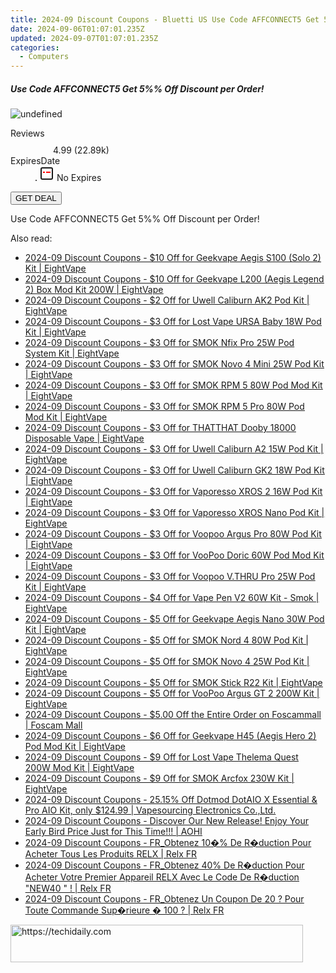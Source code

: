 ```yaml
---
title: 2024-09 Discount Coupons - Bluetti US Use Code AFFCONNECT5 Get 5%% Off Discount per Order!
date: 2024-09-06T01:07:01.235Z
updated: 2024-09-07T01:07:01.235Z
categories:
  - Computers
---
```



<div class="max-w-4xl mx-auto grid grid-cols-1 lg:max-w-5xl lg:gap-x-20 lg:grid-cols-2">
  <div class="relative p-3 col-start-1 row-start-1 flex flex-col-reverse rounded-lg bg-gradient-to-t from-black/75 via-black/0 sm:bg-none sm:row-start-2 sm:p-0 lg:row-start-1">
    <h5 class="mt-1 text-lg font-semibold text-white sm:text-slate-900 md:text-2xl dark:sm:text-white">Use Code AFFCONNECT5 Get 5%% Off Discount per Order!</h5>
  </div>
  
  <div class="col-start-1 col-end-3 row-start-1 grid gap-4 sm:mb-6 sm:grid-cols-4 lg:col-start-2 lg:row-span-6 lg:row-end-6 lg:mb-0 lg:gap-6">
      <img src="https://cdn3.impact.com//display-logo-via-campaign/17108.gif" onClick="javascript:window.open(decodeURIComponent('https%3A%2F%2Fbluettius.sjv.io%2Fc%2F5597632%2F2127713%2F17108'), '_blank');void(0);" alt="undefined" class="h-60 w-full rounded-lg object-cover sm:col-span-2 sm:h-52 lg:col-span-full" loading="lazy" />
    
  </div>
  <dl class="row-start-2 mt-4 flex items-center text-xs font-medium sm:row-start-3 sm:mt-1 md:mt-2.5 lg:row-start-2">
    <dt class="sr-only">Reviews</dt>
    <dd class="flex items-center text-indigo-600 dark:text-indigo-400">
      <svg width="24" height="24" fill="none" aria-hidden="true" class="mr-1 stroke-current dark:stroke-indigo-500">
        <path d="m12 5 2 5h5l-4 4 2.103 5L12 16l-5.103 3L9 14l-4-4h5l2-5Z" stroke-width="2" stroke-linecap="round" stroke-linejoin="round" />
      </svg>
      <span>4.99 <span class="font-normal text-slate-400">(22.89k)</span></span>
    </dd>
    <dt class="sr-only">ExpiresDate</dt>
    <dd class="flex items-center">
      <svg width="2" height="2" aria-hidden="true" fill="currentColor" class="mx-3 text-slate-300">
        <circle cx="1" cy="1" r="1" />
      </svg>
      <svg width="24" height="24" viewBox="0 0 24 24" fill="none" stroke="currentColor" stroke-width="2">
        <rect x="3" y="3" width="18" height="18" rx="2" fill="#fff" />
        <path d="M6 10L18 10" stroke="red" stroke-width="2" fill="none" />
        <path d="M10 6L10 18" stroke="#fff" stroke-width="2" fill="none" />
      </svg>
      No Expires    </dd>
  </dl>
  <div class="col-start-1 row-start-3 mt-4 self-center sm:col-start-2 sm:row-span-2 sm:row-start-2 sm:mt-0 lg:col-start-1 lg:row-start-3 lg:row-end-4 lg:mt-6">
    <button type="button" onClick="javascript:window.open(decodeURIComponent('https%3A%2F%2Fbluettius.sjv.io%2Fc%2F5597632%2F2127713%2F17108'), '_blank');void(0);" class="rounded-lg bg-red-600 px-3 py-2 text-sm font-medium leading-6 text-white">GET DEAL</button>
  </div>
  <p class="col-start-1 mt-4 text-sm leading-6 sm:col-span-2 lg:col-span-1 lg:row-start-4 lg:mt-6 dark:text-slate-400">
    Use Code AFFCONNECT5 Get 5%% Off Discount per Order!  </p>
</div>
<span class="atpl-alsoreadstyle">Also read:</span>
<div><ul>
<li><a href="https://coupons.techidaily.com/coupon-1107748-share-59344-sale/"><u>2024-09 Discount Coupons - $10 Off for Geekvape Aegis S100 (Solo 2) Kit | EightVape</u></a></li>
<li><a href="https://coupons.techidaily.com/coupon-1108187-share-59344-sale/"><u>2024-09 Discount Coupons - $10 Off for Geekvape L200 (Aegis Legend 2) Box Mod Kit 200W | EightVape</u></a></li>
<li><a href="https://coupons.techidaily.com/coupon-1107746-share-59344-sale/"><u>2024-09 Discount Coupons - $2 Off for Uwell Caliburn AK2 Pod Kit | EightVape</u></a></li>
<li><a href="https://coupons.techidaily.com/coupon-1107698-share-59344-sale/"><u>2024-09 Discount Coupons - $3 Off for Lost Vape URSA Baby 18W Pod Kit | EightVape</u></a></li>
<li><a href="https://coupons.techidaily.com/coupon-1107705-share-59344-sale/"><u>2024-09 Discount Coupons - $3 Off for SMOK Nfix Pro 25W Pod System Kit | EightVape</u></a></li>
<li><a href="https://coupons.techidaily.com/coupon-1107728-share-59344-sale/"><u>2024-09 Discount Coupons - $3 Off for SMOK Novo 4 Mini 25W Pod Kit | EightVape</u></a></li>
<li><a href="https://coupons.techidaily.com/coupon-1107702-share-59344-sale/"><u>2024-09 Discount Coupons - $3 Off for SMOK RPM 5 80W Pod Mod Kit | EightVape</u></a></li>
<li><a href="https://coupons.techidaily.com/coupon-1107700-share-59344-sale/"><u>2024-09 Discount Coupons - $3 Off for SMOK RPM 5 Pro 80W Pod Mod Kit | EightVape</u></a></li>
<li><a href="https://coupons.techidaily.com/coupon-1107679-share-59344-sale/"><u>2024-09 Discount Coupons - $3 Off for THATTHAT Dooby 18000 Disposable Vape | EightVape</u></a></li>
<li><a href="https://coupons.techidaily.com/coupon-1107750-share-59344-sale/"><u>2024-09 Discount Coupons - $3 Off for Uwell Caliburn A2 15W Pod Kit | EightVape</u></a></li>
<li><a href="https://coupons.techidaily.com/coupon-1107699-share-59344-sale/"><u>2024-09 Discount Coupons - $3 Off for Uwell Caliburn GK2 18W Pod Kit | EightVape</u></a></li>
<li><a href="https://coupons.techidaily.com/coupon-1107707-share-59344-sale/"><u>2024-09 Discount Coupons - $3 Off for Vaporesso XROS 2 16W Pod Kit | EightVape</u></a></li>
<li><a href="https://coupons.techidaily.com/coupon-1107740-share-59344-sale/"><u>2024-09 Discount Coupons - $3 Off for Vaporesso XROS Nano Pod Kit | EightVape</u></a></li>
<li><a href="https://coupons.techidaily.com/coupon-1107749-share-59344-sale/"><u>2024-09 Discount Coupons - $3 Off for Voopoo Argus Pro 80W Pod Kit | EightVape</u></a></li>
<li><a href="https://coupons.techidaily.com/coupon-1107747-share-59344-sale/"><u>2024-09 Discount Coupons - $3 Off for VooPoo Doric 60W Pod Mod Kit | EightVape</u></a></li>
<li><a href="https://coupons.techidaily.com/coupon-1108184-share-59344-sale/"><u>2024-09 Discount Coupons - $3 Off for Voopoo V.THRU Pro 25W Pod Kit | EightVape</u></a></li>
<li><a href="https://coupons.techidaily.com/coupon-1108191-share-59344-sale/"><u>2024-09 Discount Coupons - $4 Off for Vape Pen V2 60W Kit - Smok | EightVape</u></a></li>
<li><a href="https://coupons.techidaily.com/coupon-1108185-share-59344-sale/"><u>2024-09 Discount Coupons - $5 Off for Geekvape Aegis Nano 30W Pod Kit | EightVape</u></a></li>
<li><a href="https://coupons.techidaily.com/coupon-1108190-share-59344-sale/"><u>2024-09 Discount Coupons - $5 Off for SMOK Nord 4 80W Pod Kit | EightVape</u></a></li>
<li><a href="https://coupons.techidaily.com/coupon-1108189-share-59344-sale/"><u>2024-09 Discount Coupons - $5 Off for SMOK Novo 4 25W Pod Kit | EightVape</u></a></li>
<li><a href="https://coupons.techidaily.com/coupon-1108186-share-59344-sale/"><u>2024-09 Discount Coupons - $5 Off for SMOK Stick R22 Kit | EightVape</u></a></li>
<li><a href="https://coupons.techidaily.com/coupon-1107704-share-59344-sale/"><u>2024-09 Discount Coupons - $5 Off for VooPoo Argus GT 2 200W Kit | EightVape</u></a></li>
<li><a href="https://coupons.techidaily.com/coupon-1107643-share-64118-sale/"><u>2024-09 Discount Coupons - $5.00 Off the Entire Order on Foscammall | Foscam Mall</u></a></li>
<li><a href="https://coupons.techidaily.com/coupon-1107745-share-59344-sale/"><u>2024-09 Discount Coupons - $6 Off for Geekvape H45 (Aegis Hero 2) Pod Mod Kit | EightVape</u></a></li>
<li><a href="https://coupons.techidaily.com/coupon-1107751-share-59344-sale/"><u>2024-09 Discount Coupons - $9 Off for Lost Vape Thelema Quest 200W Mod Kit | EightVape</u></a></li>
<li><a href="https://coupons.techidaily.com/coupon-1108188-share-59344-sale/"><u>2024-09 Discount Coupons - $9 Off for SMOK Arcfox 230W Kit | EightVape</u></a></li>
<li><a href="https://coupons.techidaily.com/coupon-1107672-share-90958-sale/"><u>2024-09 Discount Coupons - 25.15% Off Dotmod DotAIO X Essential & Pro AIO Kit, only $124.99 | Vapesourcing Electronics Co.,Ltd.</u></a></li>
<li><a href="https://coupons.techidaily.com/coupon-1107744-share-127380-sale/"><u>2024-09 Discount Coupons - Discover Our New Release! Enjoy Your Early Bird Price Just for This Time!!! | AOHI</u></a></li>
<li><a href="https://coupons.techidaily.com/coupon-987414-share-92020-sale/"><u>2024-09 Discount Coupons - FR_Obtenez 10�% De R�duction Pour Acheter Tous Les Produits RELX | Relx FR</u></a></li>
<li><a href="https://coupons.techidaily.com/coupon-987412-share-92020-sale/"><u>2024-09 Discount Coupons - FR_Obtenez 40% De R�duction Pour Acheter Votre Premier Appareil RELX Avec Le Code De R�duction "NEW40 " ! | Relx FR</u></a></li>
<li><a href="https://coupons.techidaily.com/coupon-993074-share-92020-sale/"><u>2024-09 Discount Coupons - FR_Obtenez Un Coupon De 20 ? Pour Toute Commande Sup�rieure � 100 ? | Relx FR</u></a></li>
</ul></div>

<ins class="adsbygoogle"
      style="display:block"
      data-ad-client="ca-pub-7571918770474297"
      data-ad-slot="8358498916"
      data-ad-format="auto"
      data-full-width-responsive="true"></ins>
<!-- affiliate ads begin -->
<a href="https://bluettius.sjv.io/c/5597632/2139118/17108" target="_top" id="2139118">
  <img src="//a.impactradius-go.com/display-ad/17108-2139118" border="0" alt="https://techidaily.com" width="468" height="60"/>
</a>
<img height="0" width="0" src="https://bluettius.sjv.io/i/5597632/2139118/17108" style="position:absolute;visibility:hidden;" border="0" />
<!-- affiliate ads end -->